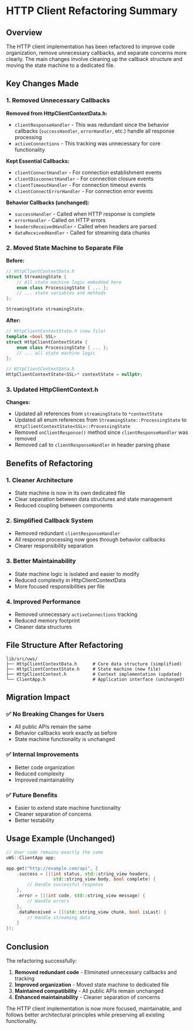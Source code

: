 # HTTP Client Refactoring Summary

## Overview

The HTTP client implementation has been refactored to improve code organization, remove unnecessary callbacks, and separate concerns more clearly. The main changes involve cleaning up the callback structure and moving the state machine to a dedicated file.

## Key Changes Made

### 1. **Removed Unnecessary Callbacks**

**Removed from HttpClientContextData.h:**
- `clientResponseHandler` - This was redundant since the behavior callbacks (`successHandler`, `errorHandler`, etc.) handle all response processing
- `activeConnections` - This tracking was unnecessary for core functionality

**Kept Essential Callbacks:**
- `clientConnectHandler` - For connection establishment events
- `clientDisconnectHandler` - For connection closure events  
- `clientTimeoutHandler` - For connection timeout events
- `clientConnectErrorHandler` - For connection error events

**Behavior Callbacks (unchanged):**
- `successHandler` - Called when HTTP response is complete
- `errorHandler` - Called on HTTP errors
- `headersReceivedHandler` - Called when headers are parsed
- `dataReceivedHandler` - Called for streaming data chunks

### 2. **Moved State Machine to Separate File**

**Before:**
```cpp
// HttpClientContextData.h
struct StreamingState {
    // All state machine logic embedded here
    enum class ProcessingState { ... };
    // ... state variables and methods
};

StreamingState streamingState;
```

**After:**
```cpp
// HttpClientContextState.h (new file)
template <bool SSL>
struct HttpClientContextState {
    enum class ProcessingState { ... };
    // ... all state machine logic
};

// HttpClientContextData.h
HttpClientContextState<SSL>* contextState = nullptr;
```

### 3. **Updated HttpClientContext.h**

**Changes:**
- Updated all references from `streamingState` to `*contextState`
- Updated all enum references from `StreamingState::ProcessingState` to `HttpClientContextState<SSL>::ProcessingState`
- Removed `onClientResponse()` method since `clientResponseHandler` was removed
- Removed call to `clientResponseHandler` in header parsing phase

## Benefits of Refactoring

### 1. **Cleaner Architecture**
- State machine is now in its own dedicated file
- Clear separation between data structures and state management
- Reduced coupling between components

### 2. **Simplified Callback System**
- Removed redundant `clientResponseHandler` 
- All response processing now goes through behavior callbacks
- Clearer responsibility separation

### 3. **Better Maintainability**
- State machine logic is isolated and easier to modify
- Reduced complexity in HttpClientContextData
- More focused responsibilities per file

### 4. **Improved Performance**
- Removed unnecessary `activeConnections` tracking
- Reduced memory footprint
- Cleaner data structures

## File Structure After Refactoring

```
lib/src/uws/
├── HttpClientContextData.h      # Core data structure (simplified)
├── HttpClientContextState.h     # State machine (new file)
├── HttpClientContext.h          # Context implementation (updated)
└── ClientApp.h                  # Application interface (unchanged)
```

## Migration Impact

### ✅ **No Breaking Changes for Users**
- All public APIs remain the same
- Behavior callbacks work exactly as before
- State machine functionality is unchanged

### ✅ **Internal Improvements**
- Better code organization
- Reduced complexity
- Improved maintainability

### ✅ **Future Benefits**
- Easier to extend state machine functionality
- Cleaner separation of concerns
- Better testability

## Usage Example (Unchanged)

```cpp
// User code remains exactly the same
uWS::ClientApp app;

app.get("http://example.com/api", {
    .success = [](int status, std::string_view headers, 
                  std::string_view body, bool complete) {
        // Handle successful response
    },
    .error = [](int code, std::string_view message) {
        // Handle errors
    },
    .dataReceived = [](std::string_view chunk, bool isLast) {
        // Handle streaming data
    }
});
```

## Conclusion

The refactoring successfully:

1. **Removed redundant code** - Eliminated unnecessary callbacks and tracking
2. **Improved organization** - Moved state machine to dedicated file
3. **Maintained compatibility** - All public APIs remain unchanged
4. **Enhanced maintainability** - Cleaner separation of concerns

The HTTP client implementation is now more focused, maintainable, and follows better architectural principles while preserving all existing functionality.
